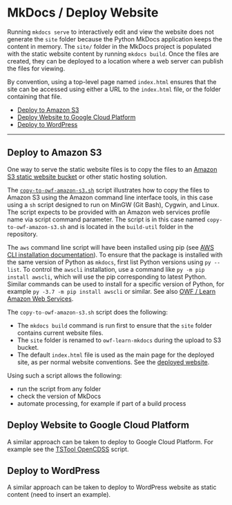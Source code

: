 # MkDocs / Deploy Website #

Running `mkdocs serve` to interactively edit and view the website does not generate the `site` folder
because the Python MkDocs application keeps the content in memory.
The `site/` folder in the MkDocs project is populated with the static website content by running `mkdocs build`.
Once the files are created, they can be deployed to a location where a web server can publish the files for viewing.

By convention, using a top-level page named `index.html` ensures that the site can be accessed using
either a URL to the `index.html` file, or the folder containing that file.

*   [Deploy to Amazon S3](#deploy-to-amazon-s3)
*   [Deploy Website to Google Cloud Platform](#deploy-website-to-google-cloud-platform)
*   [Deploy to WordPress](#deploy-to-wordpress)

------------------------

## Deploy to Amazon S3 ##

One way to serve the static website files is to copy the files to an
[Amazon S3 static website bucket](http://docs.aws.amazon.com/AmazonS3/latest/dev/WebsiteHosting.html)
or other static hosting solution.

The [`copy-to-owf-amazon-s3.sh`](https://github.com/OpenWaterFoundation/owf-learn-mkdocs/blob/master/build-util/copy-to-owf-amazon-s3.sh)
script illustrates how to copy the files to Amazon S3 using the Amazon command line interface tools,
in this case using a `sh` script designed to run on MinGW (Git Bash), Cygwin, and Linux.
The script expects to be provided with an Amazon web services profile name via script command parameter.
The script is in this case named `copy-to-owf-amazon-s3.sh` and is located in the `build-util` folder in the repository.

The `aws` command line script will have been installed using pip
(see [AWS CLI installation documentation](https://docs.aws.amazon.com/cli/latest/userguide/cli-chap-install.html)).
To ensure that the package is installed with the same version of Python as `mkdocs`,
first list Python versions using `py --list`.
To control the `awscli` installation, use a command like `py -m pip install awscli`,
which will use the pip corresponding to latest Python.
Similar commands can be used to install for a specific version of Python,
for example `py -3.7 -m pip install awscli` or similar.
See also [OWF / Learn Amazon Web Services](http://learn.openwaterfoundation.org/owf-learn-aws/).

The `copy-to-owf-amazon-s3.sh` script does the following:

*   The `mkdocs build` command is run first to ensure that the `site` folder contains current website files.
*   The `site` folder is renamed to `owf-learn-mkdocs` during the upload to S3 bucket.
*   The default `index.html` file is used as the main page for the deployed site, as per normal website conventions.
    See the [deployed website](http://learn.openwaterfoundation.org/owf-learn-mkdocs/).

Using such a script allows the following:

*   run the script from any folder
*   check the version of MkDocs
*   automate processing, for example if part of a build process

## Deploy Website to Google Cloud Platform ##

A similar approach can be taken to deploy to Google Cloud Platform.
For example see the
[TSTool OpenCDSS](https://github.com/OpenCDSS/cdss-app-tstool-doc-user/blob/master/build-util/copy-to-co-dnr-gcp.sh)
script.

## Deploy to WordPress ##

A similar approach can be taken to deploy to WordPress website as static content (need to insert an example).

